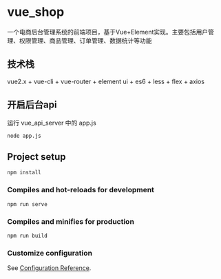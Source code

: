 # vue_shop
一个电商后台管理系统的前端项目，基于Vue+Element实现。主要包括用户管理、权限管理、商品管理、订单管理、数据统计等功能

## 技术栈

vue2.x + vue-cli + vue-router + element ui + es6 + less + flex + axios

## 开启后台api
运行 vue_api_server 中的 app.js
```
node app.js
```

## Project setup
```
npm install
```

### Compiles and hot-reloads for development
```
npm run serve
```

### Compiles and minifies for production
```
npm run build
```

### Customize configuration
See [Configuration Reference](https://cli.vuejs.org/config/).
